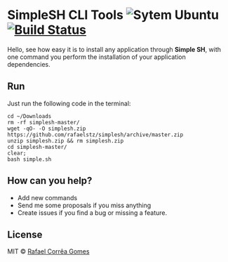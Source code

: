 SimpleSH CLI Tools ![Sytem Ubuntu](https://img.shields.io/badge/System-Ubuntu-orange.svg)  [![Build Status](https://travis-ci.org/rafaelstz/simplesh.svg?branch=master)](https://travis-ci.org/rafaelstz/simplesh)
===========================


Hello, see how easy it is to install any application through **Simple SH**, with one command you perform the installation of your application dependencies.

## Run

Just run the following code in the terminal:

```shell
cd ~/Downloads
rm -rf simplesh-master/
wget -qO- -O simplesh.zip https://github.com/rafaelstz/simplesh/archive/master.zip
unzip simplesh.zip && rm simplesh.zip
cd simplesh-master/ 
clear;
bash simple.sh
```
## How can you help?


 - Add new commands
 - Send me some proposals if you miss anything
 - Create issues if you find a bug or missing a feature.


## License

MIT © [Rafael Corrêa Gomes](https://github.com/rafaelstz)
